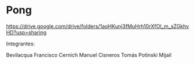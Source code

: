 # Pong

https://drive.google.com/drive/folders/1aoHKunj3fMuHrh10rXfOI_m_sZGkhvHD?usp=sharing

Integrantes:

Bevilacqua Francisco
Cernich Manuel
Cisneros Tomás
Potinski Mijail
